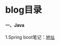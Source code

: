 # blog目录
####  一、Java

1.Spring boot笔记：[地址](https://github.com/MyXiaoxin/blog/blob/master/Java/SpringBoot.md)

